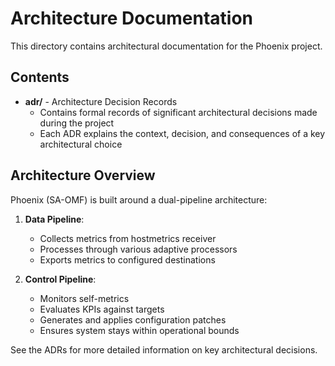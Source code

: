 # Architecture Documentation

This directory contains architectural documentation for the Phoenix project.

## Contents

- **adr/** - Architecture Decision Records
  - Contains formal records of significant architectural decisions made during the project
  - Each ADR explains the context, decision, and consequences of a key architectural choice

## Architecture Overview

Phoenix (SA-OMF) is built around a dual-pipeline architecture:

1. **Data Pipeline**:
   - Collects metrics from hostmetrics receiver
   - Processes through various adaptive processors
   - Exports metrics to configured destinations

2. **Control Pipeline**:
   - Monitors self-metrics
   - Evaluates KPIs against targets
   - Generates and applies configuration patches
   - Ensures system stays within operational bounds

See the ADRs for more detailed information on key architectural decisions.
